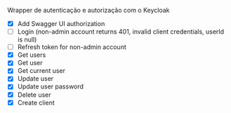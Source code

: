 Wrapper de autenticação e autorização com o Keycloak

- [X] Add Swagger UI authorization
- [ ] Login (non-admin account returns 401, invalid client credentials, userId is null)
- [ ] Refresh token for non-admin account
- [X] Get users
- [X] Get user
- [X] Get current user
- [X] Update user
- [X] Update user password
- [X] Delete user
- [X] Create client